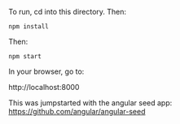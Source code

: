 To run, cd into this directory.  Then:

`npm install`

Then:

`npm start`

In your browser, go to:

http://localhost:8000

This was jumpstarted with the angular seed app: https://github.com/angular/angular-seed